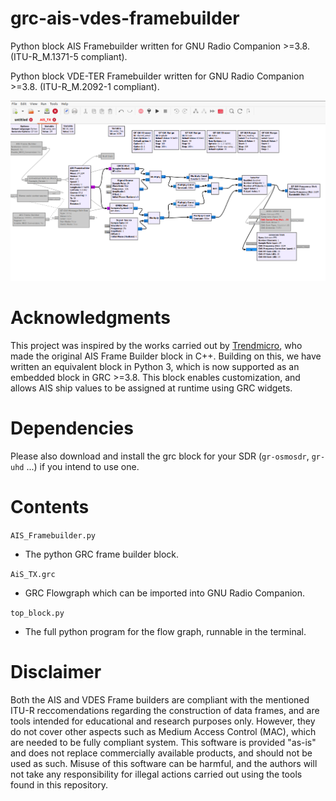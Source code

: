 # grc-ais-vdes-framebuilder
Python block AIS Framebuilder written for GNU Radio Companion >=3.8. (ITU-R_M.1371-5 compliant).

Python block VDE-TER Framebuilder written for GNU Radio Companion >=3.8. (ITU-R_M.2092-1 compliant).

![flowgraph](./ais_tx.png "Gnu Radio flowgraph for AISTX")

# Acknowledgments
This project was inspired by the works carried out by [Trendmicro](https://github.com/trendmicro/ais), who made the original AIS Frame Builder block in C++. Building on this, we have written an equivalent block in Python 3, which is now supported as an embedded block in GRC >=3.8. This block enables customization, and allows AIS ship values to be assigned at runtime using GRC widgets.

# Dependencies
Please also download and install the grc block for your SDR (```gr-osmosdr```, ```gr-uhd``` ...) if you intend to use one.

# Contents

```AIS_Framebuilder.py```
- The python GRC frame builder block.

```AiS_TX.grc```
- GRC Flowgraph which can be imported into GNU Radio Companion.

```top_block.py```
- The full python program for the flow graph, runnable in the terminal.

# Disclaimer
Both the AIS and VDES Frame builders are compliant with the mentioned ITU-R reccomendations regarding the construction of data frames, and are tools intended for educational and research purposes only. However, they do not cover other aspects such as Medium Access Control (MAC), which are needed to be fully compliant system. This software is provided "as-is" and does not replace commercially available products, and should not be used as such. Misuse of this software can be harmful, and the authors will not take any responsibility for illegal actions carried out using the tools found in this repository.
